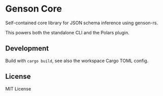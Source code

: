 # Genson Core

Self-contained core library for JSON schema inference using genson-rs.

This powers both the standalone CLI and the Polars plugin.

## Development

Build with `cargo build`, see also the workspace Cargo TOML config.

## License

MIT License

